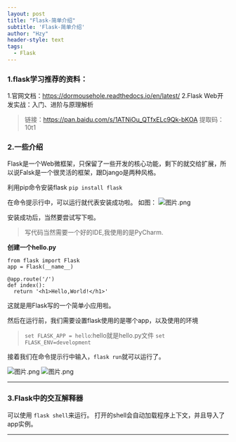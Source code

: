 ```yaml
---
layout: post
title: "Flask-简单介绍"
subtitle: 'Flask-简单介绍'
author: "Hzy"
header-style: text
tags:
  - Flask
---
```


### 1.flask学习推荐的资料：
1.官网文档：https://dormousehole.readthedocs.io/en/latest/
2.Flask Web开发实战：入门、进阶与原理解析

> 链接：https://pan.baidu.com/s/1ATNiOu_QTfxELc9Qk-bKOA 
提取码：10t1 
>

### 2.一些介绍
Flask是一个Web微框架，只保留了一些开发的核心功能，剩下的就交给扩展，所以说Falsk是一个很灵活的框架，跟Django是两种风格。

利用pip命令安装flask
`pip install flask`

在命令提示行中，可以运行就代表安装成功啦。
如图：
![图片.png](https://upload-images.jianshu.io/upload_images/11948845-b214c2aeb0e51eaf.png?imageMogr2/auto-orient/strip%7CimageView2/2/w/1240)

安装成功后，当然要尝试写下啦。

> 写代码当然需要一个好的IDE,我使用的是PyCharm.
>
**创建一个hello.py**
```
from flask import Flask
app = Flask(__name__)

@app.route('/')
def index():
  return '<h1>Hello,World!</h1>'
```
这就是用Flask写的一个简单小应用啦。

然后在运行前，我们需要设置flask使用的是哪个app，以及使用的环境
> `set FLASK_APP = hello`:hello就是hello.py文件
>`set FLASK_ENV=development`
>

接着我们在命令提示行中输入，`flask run`就可以运行了。

![图片.png](https://upload-images.jianshu.io/upload_images/11948845-31d63790427b92f1.png?imageMogr2/auto-orient/strip%7CimageView2/2/w/1240)
![图片.png](https://upload-images.jianshu.io/upload_images/11948845-f1fdb9e20bc79bfc.png?imageMogr2/auto-orient/strip%7CimageView2/2/w/1240)

-------------------------


###  3.Flask中的交互解释器
可以使用 `flask shell`来运行。
打开的shell会自动加载程序上下文，并且导入了app实例。

--------------